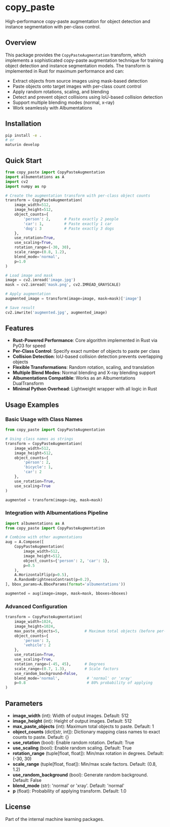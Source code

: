 # copy_paste

High-performance copy-paste augmentation for object detection and instance segmentation with per-class control.

## Overview

This package provides the `CopyPasteAugmentation` transform, which implements a sophisticated copy-paste augmentation technique for training object detection and instance segmentation models. The transform is implemented in Rust for maximum performance and can:

- Extract objects from source images using mask-based detection
- Paste objects onto target images with per-class count control
- Apply random rotations, scaling, and blending
- Detect and prevent object collisions using IoU-based collision detection
- Support multiple blending modes (normal, x-ray)
- Work seamlessly with Albumentations

## Installation

```bash
pip install -e .
# or
maturin develop
```

## Quick Start

```python
from copy_paste import CopyPasteAugmentation
import albumentations as A
import cv2
import numpy as np

# Create the augmentation transform with per-class object counts
transform = CopyPasteAugmentation(
    image_width=512,
    image_height=512,
    object_counts={
        'person': 2,      # Paste exactly 2 people
        'car': 1,         # Paste exactly 1 car
        'dog': 3          # Paste exactly 3 dogs
    },
    use_rotation=True,
    use_scaling=True,
    rotation_range=(-30, 30),
    scale_range=(0.8, 1.2),
    blend_mode='normal',
    p=1.0
)

# Load image and mask
image = cv2.imread('image.jpg')
mask = cv2.imread('mask.png', cv2.IMREAD_GRAYSCALE)

# Apply augmentation
augmented_image = transform(image=image, mask=mask)['image']

# Save result
cv2.imwrite('augmented.jpg', augmented_image)
```

## Features

- **Rust-Powered Performance**: Core algorithm implemented in Rust via PyO3 for speed
- **Per-Class Control**: Specify exact number of objects to paste per class
- **Collision Detection**: IoU-based collision detection prevents overlapping objects
- **Flexible Transformations**: Random rotation, scaling, and translation
- **Multiple Blend Modes**: Normal blending and X-ray blending support
- **Albumentations Compatible**: Works as an Albumentations DualTransform
- **Minimal Python Overhead**: Lightweight wrapper with all logic in Rust

## Usage Examples

### Basic Usage with Class Names

```python
from copy_paste import CopyPasteAugmentation

# Using class names as strings
transform = CopyPasteAugmentation(
    image_width=512,
    image_height=512,
    object_counts={
        'person': 2,
        'bicycle': 1,
        'car': 2
    },
    use_rotation=True,
    use_scaling=True
)

augmented = transform(image=img, mask=mask)
```

### Integration with Albumentations Pipeline

```python
import albumentations as A
from copy_paste import CopyPasteAugmentation

# Combine with other augmentations
aug = A.Compose([
    CopyPasteAugmentation(
        image_width=512,
        image_height=512,
        object_counts={'person': 2, 'car': 1},
        p=0.5
    ),
    A.HorizontalFlip(p=0.5),
    A.RandomBrightnessContrast(p=0.2),
], bbox_params=A.BboxParams(format='albumentations'))

augmented = aug(image=image, mask=mask, bboxes=bboxes)
```

### Advanced Configuration

```python
transform = CopyPasteAugmentation(
    image_width=1024,
    image_height=1024,
    max_paste_objects=5,           # Maximum total objects (before per-class limits)
    object_counts={
        'person': 3,
        'vehicle': 2
    },
    use_rotation=True,
    use_scaling=True,
    rotation_range=(-45, 45),      # Degrees
    scale_range=(0.7, 1.3),        # Scale factors
    use_random_background=False,
    blend_mode='normal',            # 'normal' or 'xray'
    p=0.8                           # 80% probability of applying
)
```

## Parameters

- **image_width** (int): Width of output images. Default: 512
- **image_height** (int): Height of output images. Default: 512
- **max_paste_objects** (int): Maximum total objects to paste. Default: 1
- **object_counts** (dict[str, int]): Dictionary mapping class names to exact counts to paste. Default: {}
- **use_rotation** (bool): Enable random rotation. Default: True
- **use_scaling** (bool): Enable random scaling. Default: True
- **rotation_range** (tuple[float, float]): Min/max rotation in degrees. Default: (-30, 30)
- **scale_range** (tuple[float, float]): Min/max scale factors. Default: (0.8, 1.2)
- **use_random_background** (bool): Generate random background. Default: False
- **blend_mode** (str): 'normal' or 'xray'. Default: 'normal'
- **p** (float): Probability of applying transform. Default: 1.0

## License

Part of the internal machine learning packages.
